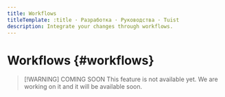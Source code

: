 ```yaml
---
title: Workflows
titleTemplate: :title · Разработка · Руководства · Tuist
description: Integrate your changes through workflows.
---
```


# Workflows {#workflows}

> [!WARNING] COMING SOON
> This feature is not available yet. We are working on it and it will be available soon.
